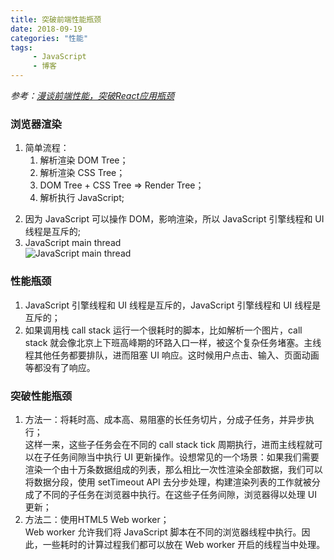 ```yaml
---
title: 突破前端性能瓶颈
date: 2018-09-19
categories: "性能"
tags: 
     - JavaScript
     - 博客
---
```


*参考：[漫谈前端性能，突破React应用瓶颈](https://mp.weixin.qq.com/s/tCLvRad-WrnFKJiStU7BKw)*

### 浏览器渲染

1. 简单流程：
    1. 解析渲染 DOM Tree；
    2. 解析渲染 CSS Tree；
    3. DOM Tree + CSS Tree => Render Tree；
    4. 解析执行 JavaScript;  
<!-- more -->
2. 因为 JavaScript 可以操作 DOM，影响渲染，所以 JavaScript 引擎线程和 UI 线程是互斥的;
3. JavaScript main thread  
    ![JavaScript main thread](https://raw.githubusercontent.com/15754600159/my-practice/master/04%20note/images/JavaScript%E4%B8%BB%E7%BA%BF%E7%A8%8B.png)

### 性能瓶颈

1. JavaScript 引擎线程和 UI 线程是互斥的，JavaScript 引擎线程和 UI 线程是互斥的；
2. 如果调用栈 call stack 运行一个很耗时的脚本，比如解析一个图片，call stack 就会像北京上下班高峰期的环路入口一样，被这个复杂任务堵塞。主线程其他任务都要排队，进而阻塞 UI 响应。这时候用户点击、输入、页面动画等都没有了响应。

### 突破性能瓶颈

1. 方法一：将耗时高、成本高、易阻塞的长任务切片，分成子任务，并异步执行；  
    这样一来，这些子任务会在不同的 call stack tick 周期执行，进而主线程就可以在子任务间隙当中执行 UI 更新操作。设想常见的一个场景：如果我们需要渲染一个由十万条数据组成的列表，那么相比一次性渲染全部数据，我们可以将数据分段，使用 setTimeout API 去分步处理，构建渲染列表的工作就被分成了不同的子任务在浏览器中执行。在这些子任务间隙，浏览器得以处理 UI 更新；
2. 方法二：使用HTML5 Web worker；  
    Web worker 允许我们将 JavaScript 脚本在不同的浏览器线程中执行。因此，一些耗时的计算过程我们都可以放在 Web worker 开启的线程当中处理。